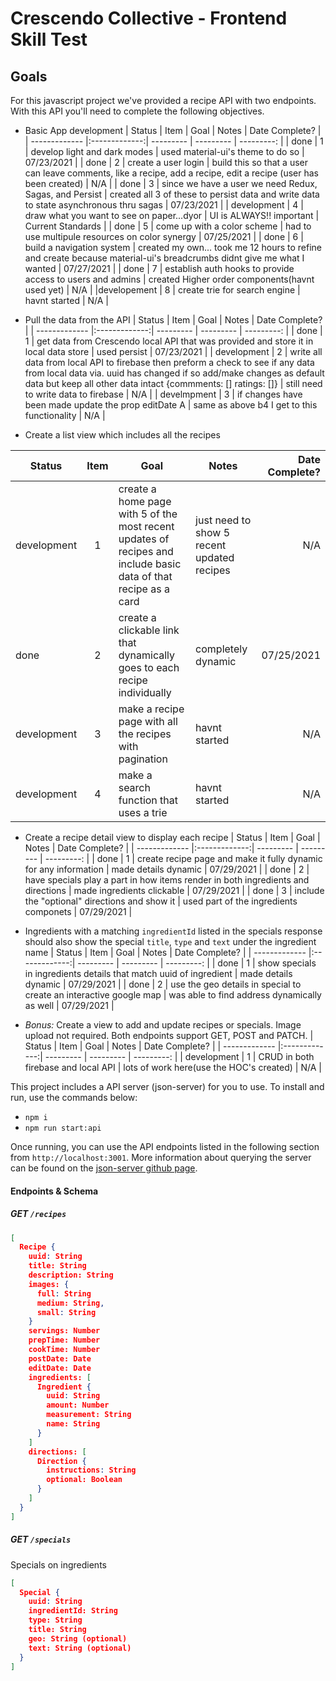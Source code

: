 # Crescendo Collective - Frontend Skill Test

## Goals

For this javascript project we've provided a recipe API with two endpoints. With this API you'll need to complete the following objectives.

- Basic App development
  | Status | Item | Goal | Notes | Date Complete? |
  | ------------- |:-------------:| --------- | --------- | ---------: |
  | done | 1 | develop light and dark modes | used material-ui's theme to do so | 07/23/2021 |
  | done | 2 | create a user login | build this so that a user can leave comments, like a recipe, add a recipe, edit a recipe (user has been created) | N/A |
  | done | 3 | since we have a user we need Redux, Sagas, and Persist | created all 3 of these to persist data and write data to state asynchronous thru sagas | 07/23/2021 |
  | development | 4 | draw what you want to see on paper...dyor | UI is ALWAYS!! important | Current Standards |
  | done | 5 | come up with a color scheme | had to use multipule resources on color synergy | 07/25/2021 |
  | done | 6 | build a navigation system | created my own... took me 12 hours to refine and create because material-ui's breadcrumbs didnt give me what I wanted | 07/27/2021 |
  | done | 7 | establish auth hooks to provide access to users and admins | created Higher order components(havnt used yet) | N/A |
  |developement | 8 | create trie for search engine | havnt started | N/A |

- Pull the data from the API
  | Status | Item | Goal | Notes | Date Complete? |
  | ------------- |:-------------:| --------- | --------- | ---------: |
  | done | 1 | get data from Crescendo local API that was provided and store it in local data store | used persist | 07/23/2021 |
  | development | 2 | write all data from local API to firebase then preform a check to see if any data from local data via. uuid has changed if so add/make changes as default data but keep all other data intact {commments: [] ratings: []} | still need to write data to firebase | N/A |
  | develmpment | 3 | if changes have been made update the prop editDate A | same as above b4 I get to this functionality | N/A |

- Create a list view which includes all the recipes

| Status      | Item | Goal                                                                                                            | Notes                                      | Date Complete? |
| ----------- | :--: | --------------------------------------------------------------------------------------------------------------- | ------------------------------------------ | -------------: |
| development |  1   | create a home page with 5 of the most recent updates of recipes and include basic data of that recipe as a card | just need to show 5 recent updated recipes |            N/A |
| done        |  2   | create a clickable link that dynamically goes to each recipe individually                                       | completely dynamic                         |     07/25/2021 |
| development |  3   | make a recipe page with all the recipes with pagination                                                         | havnt started                              |            N/A |
| development |  4   | make a search function that uses a trie                                                                         | havnt started                              |            N/A |

- Create a recipe detail view to display each recipe
  | Status | Item | Goal | Notes | Date Complete? |
  | ------------- |:-------------:| --------- | --------- | ---------: |
  | done | 1 | create recipe page and make it fully dynamic for any information | made details dynamic | 07/29/2021 |
  | done | 2 | have specials play a part in how items render in both ingredients and directions | made ingredients clickable | 07/29/2021 |
  | done | 3 | include the "optional" directions and show it | used part of the ingredients componets | 07/29/2021 |

- Ingredients with a matching `ingredientId` listed in the specials response should also show the special `title`, `type` and `text` under the ingredient name
  | Status | Item | Goal | Notes | Date Complete? |
  | ------------- |:-------------:| --------- | --------- | ---------: |
  | done | 1 | show specials in ingredients details that match uuid of ingredient | made details dynamic | 07/29/2021 |
  | done | 2 | use the geo details in special to create an interactive google map | was able to find address dynamically as well | 07/29/2021 |

- _Bonus:_ Create a view to add and update recipes or specials. Image upload not required. Both endpoints support GET, POST and PATCH.
  | Status | Item | Goal | Notes | Date Complete? |
  | ------------- |:-------------:| --------- | --------- | ---------: |
  | development | 1 | CRUD in both firebase and local API | lots of work here(use the HOC's created) | N/A |

This project includes a API server (json-server) for you to use. To install and run, use the commands below:

- `npm i`
- `npm run start:api`

Once running, you can use the API endpoints listed in the following section from `http://localhost:3001`. More information about querying the server can be found on the [json-server github page](https://github.com/typicode/json-server).

#### Endpoints & Schema

##### GET `/recipes`

```JSON
[
  Recipe {
    uuid: String
    title: String
    description: String
    images: {
      full: String
      medium: String,
      small: String
    }
    servings: Number
    prepTime: Number
    cookTime: Number
    postDate: Date
    editDate: Date
    ingredients: [
      Ingredient {
        uuid: String
        amount: Number
        measurement: String
        name: String
      }
    ]
    directions: [
      Direction {
        instructions: String
        optional: Boolean
      }
    ]
  }
]
```

##### GET `/specials`

Specials on ingredients

```json
[
  Special {
    uuid: String
    ingredientId: String
    type: String
    title: String
    geo: String (optional)
    text: String (optional)
  }
]
```
